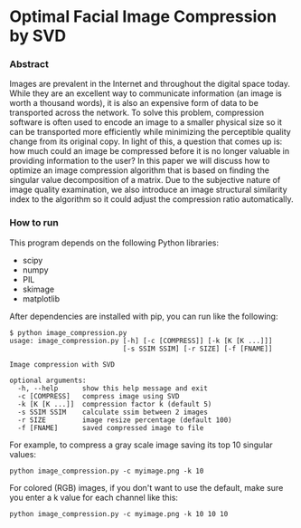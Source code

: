 Optimal Facial Image Compression by SVD
======

### Abstract
Images are prevalent in the Internet and throughout the digital space today. While they are an excellent way to communicate information (an image is worth a thousand words), it is also an expensive form of data to be transported across the network. To solve this problem, compression software is often used to encode an image to a smaller physical size so it can be transported more efficiently while minimizing the perceptible quality change from its original copy. In light of this, a question that comes up is: how much could an image be compressed before it is no longer valuable in providing information to the user? In this paper we will discuss how to optimize an image compression algorithm that is based on finding the singular value decomposition of a matrix. Due to the subjective nature of image quality examination, we also introduce an image structural similarity index to the algorithm so it could adjust the compression ratio automatically.

### How to run
This program depends on the following Python libraries:
* scipy
* numpy
* PIL
* skimage
* matplotlib

After dependencies are installed with pip, you can run like the following:
```
$ python image_compression.py
usage: image_compression.py [-h] [-c [COMPRESS]] [-k [K [K ...]]]
                            [-s SSIM SSIM] [-r SIZE] [-f [FNAME]]

Image compression with SVD

optional arguments:
  -h, --help      show this help message and exit
  -c [COMPRESS]   compress image using SVD
  -k [K [K ...]]  compression factor k (default 5)
  -s SSIM SSIM    calculate ssim between 2 images
  -r SIZE         image resize percentage (default 100)
  -f [FNAME]      saved compressed image to file
```

For example, to compress a gray scale image saving its top 10 singular values:
```
python image_compression.py -c myimage.png -k 10
```

For colored (RGB) images, if you don't want to use the default, make sure you enter a k value for each channel like this:
```
python image_compression.py -c myimage.png -k 10 10 10
```


